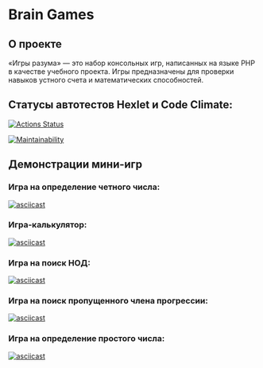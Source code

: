 # Brain Games

## О проекте
&laquo;Игры разума&raquo;&nbsp;&mdash; это набор консольных игр, написанных на&nbsp;языке PHP в&nbsp;качестве учебного проекта. Игры предназначены для проверки навыков устного счета и&nbsp;математических способностей.

## Статусы автотестов Hexlet и Code Climate:
[![Actions Status](https://github.com/sokoloff-rv/php-project-lvl1/workflows/hexlet-check/badge.svg)](https://github.com/sokoloff-rv/php-project-lvl1/actions)

[![Maintainability](https://api.codeclimate.com/v1/badges/0344a74abb4a867ac0dc/maintainability)](https://codeclimate.com/github/sokoloff-rv/php-project-lvl1/maintainability)

## Демонстрации мини-игр

### Игра на определение четного числа:
[![asciicast](https://asciinema.org/a/597199.svg)](https://asciinema.org/a/597199)

### Игра-калькулятор:
[![asciicast](https://asciinema.org/a/597201.svg)](https://asciinema.org/a/597201)

### Игра на поиск НОД:
[![asciicast](https://asciinema.org/a/597206.svg)](https://asciinema.org/a/597206)

### Игра на поиск пропущенного члена прогрессии:
[![asciicast](https://asciinema.org/a/597338.svg)](https://asciinema.org/a/597338)

### Игра на определение простого числа:
[![asciicast](https://asciinema.org/a/597340.svg)](https://asciinema.org/a/597340)
